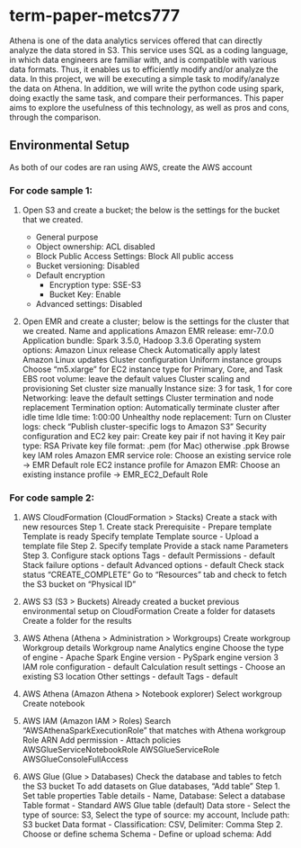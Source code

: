 # term-paper-metcs777
Athena is one of the data analytics services offered that can directly analyze the data stored in S3. This service uses SQL as a coding language, in which data engineers are familiar with, and is compatible with various data formats. Thus, it enables us to efficiently modify and/or analyze the data. In this project, we will be executing a simple task to modify/analyze the data on Athena. In addition, we will write the python code using spark, doing exactly the same task, and compare their performances. This paper aims to explore the usefulness of this technology, as well as pros and cons, through the comparison.

## Environmental Setup
As both of our codes are ran using AWS, create the AWS account

### For code sample 1:
1. Open S3 and create a bucket; the below is the settings for the bucket that we created.
   - General purpose
   - Object ownership: ACL disabled
   - Block Public Access Settings: Block All public access
   - Bucket versioning: Disabled
   - Default encryption
       - Encryption type: SSE-S3
       - Bucket Key: Enable
   - Advanced settings: Disabled
 
3. Open EMR and create a cluster;  below is the settings for the cluster that we created.
   Name and applications
   Amazon EMR release: emr-7.0.0
   Application bundle: Spark 3.5.0, Hadoop 3.3.6
   Operating system options: Amazon Linux release
   Check Automatically apply latest Amazon Linux updates
   Cluster configuration
   Uniform instance groups
   Choose “m5.xlarge” for EC2 instance type for Primary, Core, and Task
   EBS root volume: leave the default values
   Cluster scaling and provisioning
   Set cluster size manually
   Instance size: 3 for task, 1 for core
   Networking: leave the default settings
   Cluster termination and node replacement
   Termination option: Automatically terminate cluster after idle time
   Idle time: 1:00:00
   Unhealthy node replacement: Turn on
   Cluster logs: check “Publish cluster-specific logs to Amazon S3”
   Security configuration and EC2 key pair: Create key pair if not having it
   Key pair type: RSA
   Private key file format: .pem (for Mac) otherwise .ppk
   Browse key
   IAM roles
   Amazon EMR service role: Choose an existing service role -> EMR Default role
   EC2 instance profile for Amazon EMR: Choose an existing instance profile -> EMR_EC2_Default Role

### For code sample 2:
1. AWS CloudFormation (CloudFormation > Stacks)
Create a stack with new resources
Step 1. Create stack
Prerequisite - Prepare template
Template is ready
Specify template
Template source - Upload a template file
Step 2. Specify template
Provide a stack name
Parameters
Step 3. Configure stack options
Tags - default
Permissions - default
Stack failure options - default
Advanced options - default
Check stack status “CREATE_COMPLETE”
Go to “Resources” tab and check to fetch the S3 bucket on “Physical ID”

2. AWS S3 (S3 > Buckets)
Already created a bucket previous environmental setup on CloudFormation
Create a folder for datasets
Create a folder for the results

3. AWS Athena (Athena > Administration > Workgroups)
Create workgroup
Workgroup details
Workgroup name
Analytics engine
Choose the type of engine - Apache Spark
Engine version - PySpark engine version 3
IAM role configuration - default
Calculation result settings - Choose an existing S3 location
Other settings - default
Tags - default

4. AWS Athena (Amazon Athena > Notebook explorer)
Select workgroup
Create notebook

5. AWS IAM (Amazon IAM > Roles)
Search “AWSAthenaSparkExecutionRole” that matches with Athena workgroup Role ARN
Add permission - Attach policies
AWSGlueServiceNotebookRole
AWSGlueServiceRole
AWSGlueConsoleFullAccess

6. AWS Glue (Glue > Databases)
Check the database and tables to fetch the S3 bucket
To add datasets on Glue databases, “Add table”
Step 1. Set table properties
Table details - Name, Database: Select a database
Table format - Standard AWS Glue table (default)
Data store - Select the type of source: S3, Select the type of source: my account, Include path: S3 bucket
Data format - Classification: CSV, Delimiter: Comma
Step 2. Choose or define schema
Schema - Define or upload schema: Add




